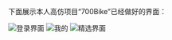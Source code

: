 下面展示本人高仿项目“700Bike”已经做好的界面：

![登录界面](http://images2015.cnblogs.com/blog/784420/201608/784420-20160802201927575-62301462.png)
![我的](http://images2015.cnblogs.com/blog/784420/201608/784420-20160802202003434-899784210.png)
![精选界面](http://images2015.cnblogs.com/blog/784420/201608/784420-20160802202708372-222294374.jpg)